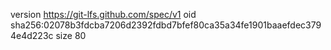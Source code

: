 version https://git-lfs.github.com/spec/v1
oid sha256:02078b3fdcba7206d2392fdbd7bfef80ca35a34fe1901baaefdec3794e4d223c
size 80
